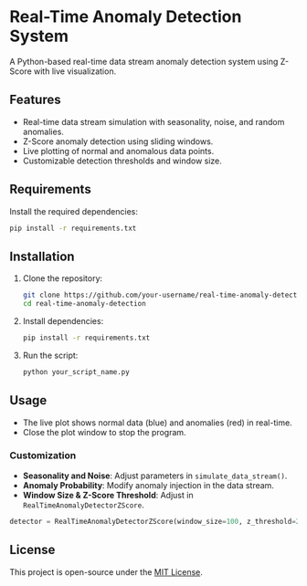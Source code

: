 # Real-Time Anomaly Detection System

A Python-based real-time data stream anomaly detection system using Z-Score with live visualization.

## Features

- Real-time data stream simulation with seasonality, noise, and random anomalies.
- Z-Score anomaly detection using sliding windows.
- Live plotting of normal and anomalous data points.
- Customizable detection thresholds and window size.

## Requirements

Install the required dependencies:

```bash
pip install -r requirements.txt
```

## Installation

1. Clone the repository:
   ```bash
   git clone https://github.com/your-username/real-time-anomaly-detection.git
   cd real-time-anomaly-detection
   ```

2. Install dependencies:
   ```bash
   pip install -r requirements.txt
   ```

3. Run the script:
   ```bash
   python your_script_name.py
   ```

## Usage

- The live plot shows normal data (blue) and anomalies (red) in real-time.
- Close the plot window to stop the program.

### Customization

- **Seasonality and Noise**: Adjust parameters in `simulate_data_stream()`.
- **Anomaly Probability**: Modify anomaly injection in the data stream.
- **Window Size & Z-Score Threshold**: Adjust in `RealTimeAnomalyDetectorZScore`.

```python
detector = RealTimeAnomalyDetectorZScore(window_size=100, z_threshold=2.0)
```

## License

This project is open-source under the [MIT License](LICENSE).